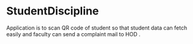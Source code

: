 # StudentDiscipline
Application is to scan QR code of student so that student data can fetch easily and faculty can send a complaint mail to HOD .

